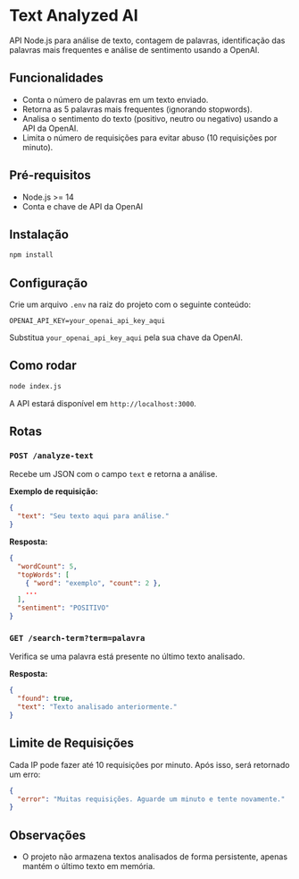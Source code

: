 # Text Analyzed AI

API Node.js para análise de texto, contagem de palavras, identificação das palavras mais frequentes e análise de sentimento usando a OpenAI.

## Funcionalidades
- Conta o número de palavras em um texto enviado.
- Retorna as 5 palavras mais frequentes (ignorando stopwords).
- Analisa o sentimento do texto (positivo, neutro ou negativo) usando a API da OpenAI.
- Limita o número de requisições para evitar abuso (10 requisições por minuto).

## Pré-requisitos
- Node.js >= 14
- Conta e chave de API da OpenAI

## Instalação

```bash
npm install
```

## Configuração
Crie um arquivo `.env` na raiz do projeto com o seguinte conteúdo:

```
OPENAI_API_KEY=your_openai_api_key_aqui
```

Substitua `your_openai_api_key_aqui` pela sua chave da OpenAI.

## Como rodar

```bash
node index.js
```
A API estará disponível em `http://localhost:3000`.

## Rotas

### `POST /analyze-text`
Recebe um JSON com o campo `text` e retorna a análise.

**Exemplo de requisição:**
```json
{
  "text": "Seu texto aqui para análise."
}
```

**Resposta:**
```json
{
  "wordCount": 5,
  "topWords": [
    { "word": "exemplo", "count": 2 },
    ...
  ],
  "sentiment": "POSITIVO"
}
```

### `GET /search-term?term=palavra`
Verifica se uma palavra está presente no último texto analisado.

**Resposta:**
```json
{
  "found": true,
  "text": "Texto analisado anteriormente."
}
```

## Limite de Requisições
Cada IP pode fazer até 10 requisições por minuto. Após isso, será retornado um erro:
```json
{
  "error": "Muitas requisições. Aguarde um minuto e tente novamente."
}
```

## Observações
- O projeto não armazena textos analisados de forma persistente, apenas mantém o último texto em memória.


